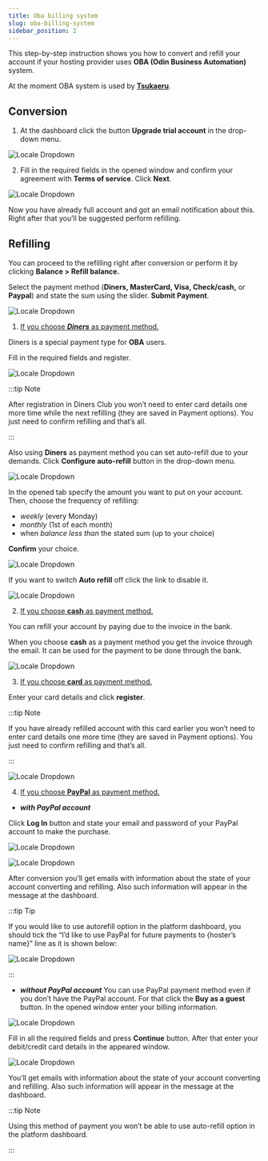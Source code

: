 ```yaml
---
title: Oba billing system
slug: oba-billing-system
sidebar_position: 2
---
```


This step-by-step instruction shows you how to convert and refill your account if your hosting provider uses **OBA (Odin Business Automation)** system.

At the moment OBA system is used by **[Tsukaeru](https://cloudmydc.com/)**.

## Conversion

1. At the dashboard click the button **Upgrade trial account** in the drop-down menu.

<div style={{
    display:'flex',
    justifyContent: 'center',
    margin: '0 0 1rem 0'
}}>

![Locale Dropdown](./img/OBABillingSystem/01-upgrade-trial-account-button.png)

</div>

2. Fill in the required fields in the opened window and confirm your agreement with **Terms of service**. Click **Next**.

<div style={{
    display:'flex',
    justifyContent: 'center',
    margin: '0 0 1rem 0'
}}>

![Locale Dropdown](./img/OBABillingSystem/02-trial-to-paid-conversion.png)

</div>

Now you have already full account and got an email notification about this. Right after that you’ll be suggested perform refilling.

## Refilling

You can proceed to the refilling right after conversion or perform it by clicking **Balance > Refill balance.**

Select the payment method (**Diners, MasterCard, Visa, Check/cash,** or **Paypal**) and state the sum using the slider. **Submit Payment**.

<div style={{
    display:'flex',
    justifyContent: 'center',
    margin: '0 0 1rem 0'
}}>

![Locale Dropdown](./img/OBABillingSystem/03-oba-refill-balance.png)

</div>

1. <u>If you choose <b><i>Diners</i></b> as payment method.</u>

Diners is a special payment type for **OBA** users.

Fill in the required fields and register.

<div style={{
    display:'flex',
    justifyContent: 'center',
    margin: '0 0 1rem 0'
}}>

![Locale Dropdown](./img/OBABillingSystem/04-oba-diners-payment.png)

</div>

:::tip Note

After registration in Diners Club you won’t need to enter card details one more time while the next refilling (they are saved in Payment options). You just need to confirm refilling and that’s all.

:::

Also using **Diners** as payment method you can set auto-refill due to your demands. Click **Configure auto-refill** button in the drop-down menu.

<div style={{
    display:'flex',
    justifyContent: 'center',
    margin: '0 0 1rem 0'
}}>

![Locale Dropdown](./img/OBABillingSystem/05-configure-auto-refill-button.png)

</div>

In the opened tab specify the amount you want to put on your account. Then, choose the frequency of refilling:

- _weekly_ (every Monday)
- _monthly_ (1st of each month)
- when _balance less than_ the stated sum (up to your choice)

**Confirm** your choice.

<div style={{
    display:'flex',
    justifyContent: 'center',
    margin: '0 0 1rem 0'
}}>

![Locale Dropdown](./img/OBABillingSystem/06-auto-refill-form.png)

</div>

If you want to switch **Auto refill** off click the link to disable it.

<div style={{
    display:'flex',
    justifyContent: 'center',
    margin: '0 0 1rem 0'
}}>

![Locale Dropdown](./img/OBABillingSystem/07-disable-auto-refill.png)

</div>

2. <u>If you choose <b>cash</b> as payment method.</u>

You can refill your account by paying due to the invoice in the bank.

When you choose **cash** as a payment method you get the invoice through the email. It can be used for the payment to be done through the bank.

<div style={{
    display:'flex',
    justifyContent: 'center',
    margin: '0 0 1rem 0'
}}>

![Locale Dropdown](./img/OBABillingSystem/08-oba-cash-payment.png)

</div>

3. <u>If you choose <b>card</b> as payment method.</u>

Enter your card details and click **register**.

:::tip Note

If you have already refilled account with this card earlier you won’t need to enter card details one more time (they are saved in Payment options). You just need to confirm refilling and that’s all.

:::

<div style={{
    display:'flex',
    justifyContent: 'center',
    margin: '0 0 1rem 0'
}}>

![Locale Dropdown](./img/OBABillingSystem/09-oba-card-payment.png)

</div>

4. <u>If you choose <b>PayPal</b> as payment method.</u>

- **_with PayPal account_**

Click **Log In** button and state your email and password of your PayPal account to make the purchase.

<div style={{
    display:'flex',
    justifyContent: 'center',
    margin: '0 0 1rem 0'
}}>

![Locale Dropdown](./img/OBABillingSystem/10-log-in-paypal-account.png)

</div>
<div style={{
    display:'flex',
    justifyContent: 'center',
    margin: '0 0 1rem 0'
}}>

![Locale Dropdown](./img/OBABillingSystem/11-log-in-paypal-credentials.png)

</div>

After conversion you’ll get emails with information about the state of your account converting and refilling. Also such information will appear in the message at the dashboard.

:::tip Tip

If you would like to use autorefill option in the platform dashboard, you should tick the “I’d like to use PayPal for future payments to {hoster’s name}” line as it is shown below:

<div style={{
    display:'flex',
    justifyContent: 'center',
    margin: '0 0 1rem 0'
}}>

![Locale Dropdown](./img/OBABillingSystem/12-paypal-auto-refill.png)

</div>

:::

- **_without PayPal account_**
  You can use PayPal payment method even if you don’t have the PayPal account. For that click the **Buy as a guest** button. In the opened window enter your billing information.

<div style={{
    display:'flex',
    justifyContent: 'center',
    margin: '0 0 1rem 0'
}}>

![Locale Dropdown](./img/OBABillingSystem/13-paypal-refill-as-guest.png)

</div>

Fill in all the required fields and press **Continue** button. After that enter your debit/credit card details in the appeared window.

<div style={{
    display:'flex',
    justifyContent: 'center',
    margin: '0 0 1rem 0'
}}>

![Locale Dropdown](./img/OBABillingSystem/14-paypal-credit-card.png)

</div>

You’ll get emails with information about the state of your account converting and refilling. Also such information will appear in the message at the dashboard.

:::tip Note

Using this method of payment you won’t be able to use auto-refill option in the platform dashboard.

:::
